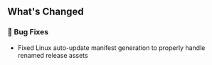 ## What's Changed

### 🐛 Bug Fixes
- Fixed Linux auto-update manifest generation to properly handle renamed release assets
